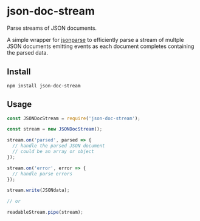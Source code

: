 # json-doc-stream

Parse streams of JSON documents.

A simple wrapper for [jsonparse](https://www.npmjs.com/package/jsonparse) to efficiently parse a stream of multple JSON documents emitting events as each document completes containing the parsed data.

## Install

```
npm install json-doc-stream
```

## Usage

```javascript
const JSONDocStream = require('json-doc-stream');

const stream = new JSONDocStream();

stream.on('parsed', parsed => {
  // handle the parsed JSON document
  // could be an array or object
});

stream.on('error', error => {
  // handle parse errors
});

stream.write(JSONdata);

// or

readableStream.pipe(stream);
```
